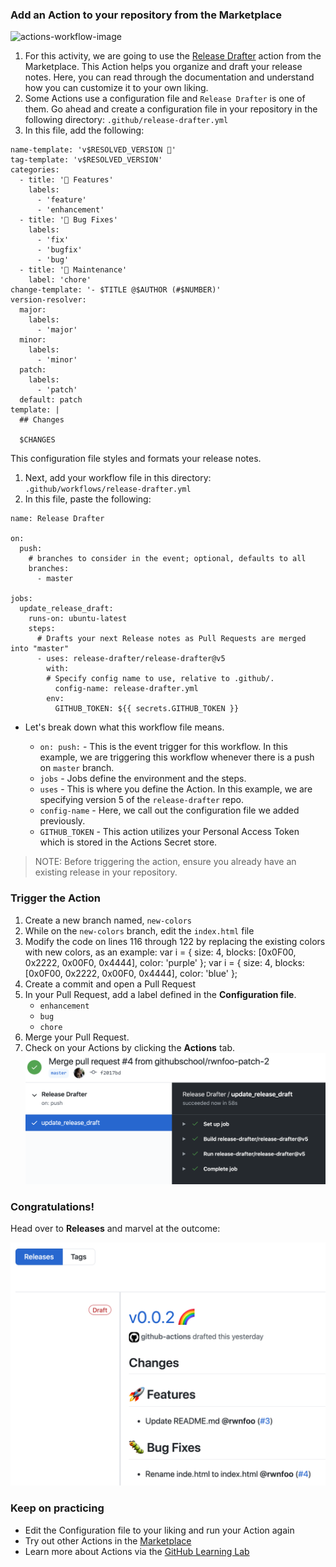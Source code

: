 ### Add an Action to your repository from the Marketplace

![actions-workflow-image](https://user-images.githubusercontent.com/6351798/82076100-8b096480-969a-11ea-95bc-ad25920867d9.png)

1. For this activity, we are going to use the [Release Drafter](https://github.com/marketplace/actions/release-drafter) action from the Marketplace. This Action helps you organize and draft your release notes. Here, you can read through the documentation and understand how you can customize it to your own liking.
1. Some Actions use a configuration file and `Release Drafter` is one of them. Go ahead and create a configuration file in your repository in the following directory: `.github/release-drafter.yml`
1. In this file, add the following:
```
name-template: 'v$RESOLVED_VERSION 🌈'
tag-template: 'v$RESOLVED_VERSION'
categories:
  - title: '🚀 Features'
    labels:
      - 'feature'
      - 'enhancement'
  - title: '🐛 Bug Fixes'
    labels:
      - 'fix'
      - 'bugfix'
      - 'bug'
  - title: '🧰 Maintenance'
    label: 'chore'
change-template: '- $TITLE @$AUTHOR (#$NUMBER)'
version-resolver:
  major:
    labels:
      - 'major'
  minor:
    labels:
      - 'minor'
  patch:
    labels:
      - 'patch'
  default: patch
template: |
  ## Changes

  $CHANGES
```
This configuration file styles and formats your release notes. 
1. Next, add your workflow file in this directory: `.github/workflows/release-drafter.yml`
1. In this file, paste the following:

```
name: Release Drafter

on:
  push:
    # branches to consider in the event; optional, defaults to all
    branches:
      - master

jobs:
  update_release_draft:
    runs-on: ubuntu-latest
    steps:
      # Drafts your next Release notes as Pull Requests are merged into "master"
      - uses: release-drafter/release-drafter@v5
        with:
        # Specify config name to use, relative to .github/.  
          config-name: release-drafter.yml
        env:
          GITHUB_TOKEN: ${{ secrets.GITHUB_TOKEN }}
```

- Let's break down what this workflow file means.

    - `on: push:` - This is the event trigger for this workflow. In this example, we are triggering this workflow whenever there is a push on `master` branch.
    - `jobs` - Jobs define the environment and the steps. 
    - `uses` - This is where you define the Action. In this example, we are specifying version 5 of the `release-drafter` repo.
    - `config-name` - Here, we call out the configuration file we added previously.
    - `GITHUB_TOKEN` - This action utilizes your Personal Access Token which is stored in the Actions Secret store.

> NOTE: Before triggering the action, ensure you already have an existing release in your repository. 

### Trigger the Action
1. Create a new branch named, `new-colors`
1. While on the `new-colors` branch, edit the `index.html` file
1. Modify the code on lines 116 through 122 by replacing the existing colors with new colors, as an example: 
      var i = { size: 4, blocks: [0x0F00, 0x2222, 0x00F0, 0x4444], color: 'purple'   };
      var i = { size: 4, blocks: [0x0F00, 0x2222, 0x00F0, 0x4444], color: 'blue'   };
1. Create a commit and open a Pull Request
1. In your Pull Request, add a label defined in the **Configuration file**.
    - `enhancement`
    - `bug`
    - `chore`
1. Merge your Pull Request. 
1. Check on your Actions by clicking the **Actions** tab.
![actions-run](img/actions-run.png)

### Congratulations! 
Head over to **Releases** and marvel at the outcome:

![release](img/release-actions.png ':size=60%')

### Keep on practicing
-  Edit the Configuration file to your liking and run your Action again 
- Try out other Actions in the [Marketplace](https://github.com/marketplace?type=actions)
- Learn more about Actions via the [GitHub Learning Lab](https://lab.github.com/search?q=actions)

